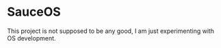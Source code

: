 # SauceOS
This project is not supposed to be any good, I am just experimenting with OS development.
